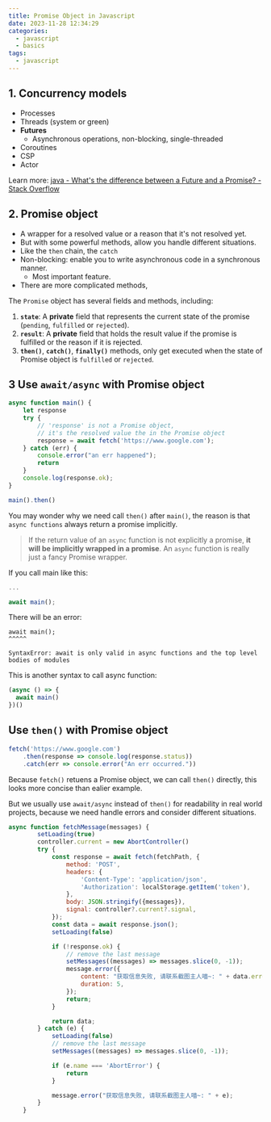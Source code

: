 ```yaml
---
title: Promise Object in Javascript
date: 2023-11-28 12:34:29
categories:
  - javascript
  - basics
tags:
  - javascript
---
```


## 1. Concurrency models

- Processes
- Threads (system or green)
- **Futures**
  - Asynchronous operations, non-blocking, single-threaded
- Coroutines
- CSP
- Actor

Learn more: [java - What's the difference between a Future and a Promise? - Stack Overflow](https://stackoverflow.com/questions/14541975/whats-the-difference-between-a-future-and-a-promise)

## 2. Promise object

- A wrapper for a resolved value or a reason that it's not resolved yet.
- But with some powerful methods, allow you handle different situations.
- Like the `then` chain, the `catch`
- Non-blocking: enable you to write asynchronous code in a synchronous manner.
  - Most important feature.
- There are more complicated methods, 


The `Promise` object has several fields and methods, including:

1. **`state`**: A **private** field that represents the current state of the promise (`pending`, `fulfilled` or `rejected`).
2. **`result`**: A **private** field that holds the result value if the promise is fulfilled or the reason if it is rejected.
3. **`then()`**, **`catch()`**, **`finally()`** methods, only get executed when the state of Promise object is `fulfilled` or `rejected`. 

## 3 Use `await/async` with Promise object

```js
async function main() {
    let response
    try {
        // 'response' is not a Promise object, 
        // it's the resolved value the in the Promise object
        response = await fetch('https://www.google.com');
    } catch (err) {
        console.error("an err happened");
        return
    }
    console.log(response.ok);
}

main().then()
```

You may wonder why we need call `then()` after `main()`, the reason is that `async functions` always return a promise implicitly.

> If the return value of an `async` function is not explicitly a promise, **it will be implicitly wrapped in a promise**. An `async` function is really just a fancy Promise wrapper.

If you call main like this:

```js
...

await main();
```

There will be an error: 

```
await main();
^^^^^

SyntaxError: await is only valid in async functions and the top level bodies of modules
```

This is another syntax to call async function:

```js
(async () => {
  await main()
})()
```

## Use `then()` with Promise object

```js
fetch('https://www.google.com')
    .then(response => console.log(response.status))
    .catch(err => console.error("An err occurred."))
```

Because `fetch()` retuens a Promise object, we can call `then()` directly, this looks more concise than ealier example. 

But we usually use `await/async` instead of `then()` for readability in real world projects, because we need handle errors and consider different situations.

```js
async function fetchMessage(messages) {
        setLoading(true)
        controller.current = new AbortController()
        try {
            const response = await fetch(fetchPath, {
                method: 'POST',
                headers: {
                    'Content-Type': 'application/json',
                    'Authorization': localStorage.getItem('token'),
                },
                body: JSON.stringify({messages}),
                signal: controller?.current?.signal,
            });
            const data = await response.json();
            setLoading(false)

            if (!response.ok) {
                // remove the last message
                setMessages((messages) => messages.slice(0, -1));
                message.error({
                    content: "获取信息失败, 请联系截图主人喵~: " + data.error,
                    duration: 5,
                });
                return;
            }

            return data;
        } catch (e) {
            setLoading(false)
            // remove the last message
            setMessages((messages) => messages.slice(0, -1));

            if (e.name === 'AbortError') {
                return
            }

            message.error("获取信息失败, 请联系截图主人喵~: " + e);
        }
    }
```